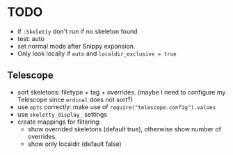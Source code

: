 # TODO
* if `:Skeletty` don't run if no skeleton found
* test: auto
* set normal mode after Snippy expansion.
* Only look locally if `auto` and `localdir_exclusive = true`

## Telescope
* sort skeletons: filetype + tag + overrides. (maybe I need to configure my Telescope since `ordinal` does not sort?)
* use `opts` correctly: make use of `require("telescope.config").values` 
* use `skeletty_display_` settings
* create mappings for filtering:
    - show overrided skeletons (default true), otherwise show number of overrides.
    - show only localdir (default false)

